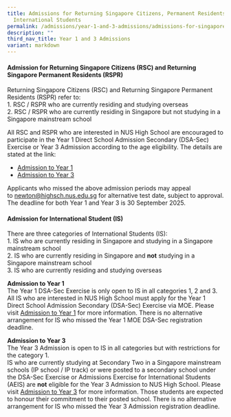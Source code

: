 ```yaml
---
title: Admissions for Returning Singapore Citizens, Permanent Residents and
  International Students
permalink: /admissions/year-1-and-3-admissions/admissions-for-singapore-citizen-pr-and-international-students/
description: ""
third_nav_title: Year 1 and 3 Admissions
variant: markdown
---
```

#### **Admission for Returning Singapore Citizens (RSC) and Returning Singapore Permanent Residents (RSPR)**
Returning Singapore Citizens (RSC) and Returning Singapore Permanent Residents (RSPR) refer to:<br>
1\.  RSC / RSPR who are currently residing and studying overseas<br>
2\.  RSC / RSPR who are currently residing in Singapore but&nbsp;not&nbsp;studying in a Singapore mainstream school

All RSC and RSPR who are interested in NUS High School are encouraged to participate in the Year 1 Direct School Admission Secondary (DSA-Sec) Exercise or Year 3 Admission according to the age eligibility. The details are stated at the link:
*   [Admission to Year 1](https://staging.d1bl70m167uzkq.amplifyapp.com/admissions/year-1-and-3-admissions/year-1-admissions/)
*   [Admission to Year 3](https://staging.d1bl70m167uzkq.amplifyapp.com/admissions/year-1-and-3-admissions/year-3-admissions/)

Applicants who missed the above admission periods may appeal to&nbsp;[newton@highsch.nus.edu.sg](mailto:newton@highsch.nus.edu.sg)&nbsp;for alternative test date, subject to approval. The deadline for both Year 1 and Year 3 is 30 September 2025.

#### **Admission for International Student (IS)**
There are three categories of International Students (IS):<br>
1\.  IS who are currently residing in Singapore and studying in a Singapore mainstream school<br>
2\.  IS who are currently residing in Singapore and&nbsp;**not**&nbsp;studying in a Singapore mainstream school<br>
3\.  IS who are currently residing and studying overseas

**Admission to Year 1**<br>
The Year 1 DSA-Sec Exercise is only open to IS in all categories 1, 2 and 3.<br>All IS who are interested in NUS High School must apply for the Year 1 Direct School Admission Secondary (DSA-Sec) Exercise via MOE. Please visit&nbsp;[Admission to Year 1](https://staging.d1bl70m167uzkq.amplifyapp.com/admissions/year-1-and-3-admissions/year-1-admissions/)&nbsp;for more information. There is no alternative arrangement for IS who missed the Year 1 MOE DSA-Sec registration deadline.

**Admission to Year 3**<br>
The Year 3 Admission is open to IS in all categories but with restrictions for the category 1.<br> 
IS who are currently studying at Secondary Two in a Singapore mainstream schools&nbsp;(IP school / IP track) or were posted to a secondary school under the DSA-Sec Exercise or Admissions Exercise for International Students (AEIS)&nbsp;are&nbsp;**not**&nbsp;eligible for the Year 3 Admission to NUS High School. Please visit&nbsp;[Admission to Year 3](https://staging.d1bl70m167uzkq.amplifyapp.com/admissions/year-1-and-3-admissions/year-3-admissions/)&nbsp;for more information.&nbsp;Those students are expected to honour their commitment to their posted school.&nbsp;There is no alternative arrangement for IS who missed the Year 3 Admission registration deadline.